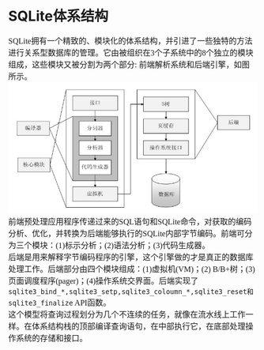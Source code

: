 # SQLite体系结构
<font face="微软雅黑" size="3px">

SQLite拥有一个精致的、模块化的体系结构，并引进了一些独特的方法进行关系型数据库的管理。它由被组织在3个子系统中的8个独立的模块组成，这些模块又被分割为两个部分: 前端解析系统和后端引擎，如图所示。
<img src="2.jpg">
前端预处理应用程序传递过来的SQL语句和SQLite命令，对获取的编码分析、优化，并转换为后端能够执行的SQLite内部字节编码。前端可分为三个模块：(1)标示分析；(2)语法分析；(3)代码生成器。    
后端是用来解释字节编码程序的引擎，这个引擎做的才是真正的数据库处理工作。后端部分由四个模块组成：(1)虚拟机(VM)；(2) B/B+树；(3) 页面调度程序(pager)；(4)操作系统交界面。后端实现了 `sqlite3_bind_*,sqlite3_setp,sqlite3_coloumn_*,sqlite3_reset和sqlite3_finalize` API函数。     
这个模型将查询过程划分为几个不连续的任务，就像在流水线上工作一样。在体系结构栈的顶部编译查询语句，在中部执行它，在底部处理操作系统的存储和接口。
